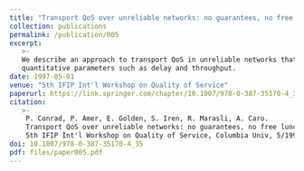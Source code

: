 ```yaml
---
title: "Transport QoS over unreliable networks: no guarantees, no free lunch!" 
collection: publications
permalink: /publication/005
excerpt:
   >-
   We describe an approach to transport QoS in unreliable networks that focuses on tradeoffs rather than guarantees. In particular, we investigate tradeoffs between qualitative QoS parameters such as order and reliability, and
   quantitative parameters such as delay and throughput. 
date: 1997-05-01
venue: "5th IFIP Int'l Workshop on Quality of Service"
paperurl: https://link.springer.com/chapter/10.1007/978-0-387-35170-4_35
citation:
   >-
    P. Conrad, P. Amer, E. Golden, S. Iren, R. Marasli, A. Caro.
    Transport QoS over unreliable networks: no guarantees, no free lunch!
    5th IFIP Int'l Workshop on Quality of Service, Columbia Univ, 5/1997, pp. 315-318.
doi: 10.1007/978-0-387-35170-4_35
pdf: files/paper005.pdf
---
```


